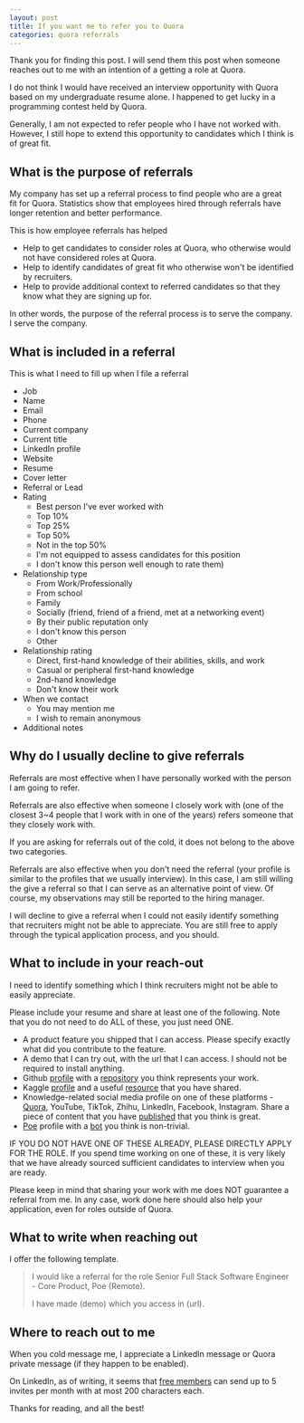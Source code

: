 ```yaml
---
layout: post
title: If you want me to refer you to Quora
categories: quora referrals
---
```

Thank you for finding this post. I will send them this post when someone reaches out to me with an intention of a getting a role at Quora.

I do not think I would have received an interview opportunity with Quora based on my undergraduate resume alone. I happened to get lucky in a programming contest held by Quora.

Generally, I am not expected to refer people who I have not worked with. However, I still hope to extend this opportunity to candidates which I think is of great fit.


## What is the purpose of referrals

My company has set up a referral process to find people who are a great fit for Quora. Statistics show that employees hired through referrals have longer retention and better performance.

This is how employee referrals has helped

- Help to get candidates to consider roles at Quora, who otherwise would not have considered roles at Quora.
- Help to identify candidates of great fit who otherwise won't be identified by recruiters.
- Help to provide additional context to referred candidates so that they know what they are signing up for.

In other words, the purpose of the referral process is to serve the company. I serve the company.


## What is included in a referral

This is what I need to fill up when I file a referral

- Job
- Name
- Email
- Phone
- Current company
- Current title
- LinkedIn profile
- Website
- Resume
- Cover letter
- Referral or Lead
- Rating
	- Best person I've ever worked with
	- Top 10%
	- Top 25%
	- Top 50%
	- Not in the top 50%
	- I'm not equipped to assess candidates for this position
	- I don't know this person well enough to rate them)
- Relationship type
	- From Work/Professionally
	- From school
	- Family
	- Socially (friend, friend of a friend, met at a networking event)
	- By their public reputation only
	- I don't know this person
	- Other
- Relationship rating
	- Direct, first-hand knowledge of their abilities, skills, and work
	- Casual or peripheral first-hand knowledge
	- 2nd-hand knowledge
	- Don't know their work
- When we contact
	- You may mention me
	- I wish to remain anonymous
- Additional notes



## Why do I usually decline to give referrals

Referrals are most effective when I have personally worked with the person I am going to refer.

Referrals are also effective when someone I closely work with (one of the closest 3~4 people that I work with in one of the years) refers someone that they closely work with.

If you are asking for referrals out of the cold, it does not belong to the above two categories.

Referrals are also effective when you don't need the referral (your profile is similar to the profiles that we usually interview). In this case, I am still willing the give a referral so that I can serve as an alternative point of view. Of course, my observations may still be reported to the hiring manager.

I will decline to give a referral when I could not easily identify something that recruiters might not be able to appreciate. You are still free to apply through the typical application process, and you should.


## What to include in your reach-out

I need to identify something which I think recruiters might not be able to easily appreciate.

Please include your resume and share at least one of the following. Note that you do not need to do ALL of these, you just need ONE.

- A product feature you shipped that I can access. Please specify exactly what did you contribute to the feature.
- A demo that I can try out, with the url that I can access. I should not be required to install anything.
- Github [profile]() with a [repository](https://github.com/tonghuikang/automatic-prompt-engineer) you think represents your work.
- Kaggle [profile](https://www.kaggle.com/huikang) and a useful [resource](https://www.kaggle.com/competitions/konwinski-prize/discussion/553294) that you have shared.
- Knowledge-related social media profile on one of these platforms - [Quora](https://www.quora.com/profile/Tong-Hui-Kang-1), YouTube, TikTok, Zhihu, LinkedIn, Facebook, Instagram. Share a piece of content that you have [published](https://www.quora.com/How-do-you-think-reinforcement-fine-tuning-was-implemented/answer/Tong-Hui-Kang-1) that you think is great.
- [Poe](https://poe.com/huikang) profile with a [bot](https://poe.com/ChineseStatement) you think is non-trivial.

IF YOU DO NOT HAVE ONE OF THESE ALREADY, PLEASE DIRECTLY APPLY FOR THE ROLE. If you spend time working on one of these, it is very likely that we have already sourced sufficient candidates to interview when you are ready.

Please keep in mind that sharing your work with me does NOT guarantee a referral from me. In any case, work done here should also help your application, even for roles outside of Quora.


## What to write when reaching out

I offer the following template.


>I would like a referral for the role Senior Full Stack Software Engineer - Core Product, Poe (Remote).
>
>I have made (demo) which you access in (url).



## Where to reach out to me

When you cold message me, I appreciate a LinkedIn message or Quora private message (if they happen to be enabled).

On LinkedIn, as of writing, it seems that [free members](https://www.reddit.com/r/linkedin/comments/175xw5v/5_free_personalized_invitations_per_month/) can send up to 5 invites per month with at most 200 characters each.

Thanks for reading, and all the best!